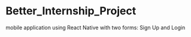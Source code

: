 # Better_Internship_Project
mobile application using React Native with two forms: Sign Up and Login
